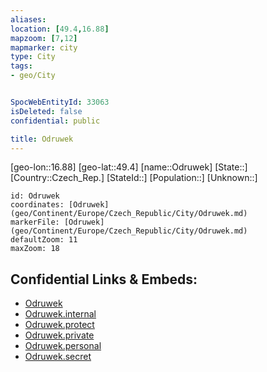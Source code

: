 ```yaml
---
aliases: 
location: [49.4,16.88]
mapzoom: [7,12] 
mapmarker: city 
type: City
tags:
- geo/City


SpocWebEntityId: 33063
isDeleted: false
confidential: public

title: Odruwek
---
```

[geo-lon::16.88]
[geo-lat::49.4]
[name::Odruwek]
[State::]
[Country::Czech_Rep.]
[StateId::]
[Population::]
[Unknown::]


```leaflet
id: Odruwek
coordinates: [Odruwek](geo/Continent/Europe/Czech_Republic/City/Odruwek.md)
markerFile: [Odruwek](geo/Continent/Europe/Czech_Republic/City/Odruwek.md)
defaultZoom: 11 
maxZoom: 18
```


## Confidential Links & Embeds: 
- [Odruwek](../../../../../../_public/geo/Continent/Europe/Czech_Republic/City/Odruwek.md) 
- [Odruwek.internal](../../../../../../_internal/geo/Continent/Europe/Czech_Republic/City/Odruwek.internal.md) 
- [Odruwek.protect](../../../../../../_protect/geo/Continent/Europe/Czech_Republic/City/Odruwek.protect.md) 
- [Odruwek.private](../../../../../../_private/geo/Continent/Europe/Czech_Republic/City/Odruwek.private.md) 
- [Odruwek.personal](../../../../../../_personal/geo/Continent/Europe/Czech_Republic/City/Odruwek.personal.md) 
- [Odruwek.secret](../../../../../../_secret/geo/Continent/Europe/Czech_Republic/City/Odruwek.secret.md) 
